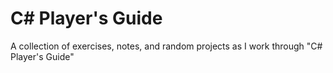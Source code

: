 # C# Player's Guide

A collection of exercises, notes, and random projects as I work through "C# Player's Guide"

